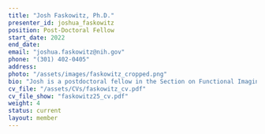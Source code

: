 ```yaml
---
title: "Josh Faskowitz, Ph.D."
presenter_id: joshua_faskowitz
position: Post-Doctoral Fellow
start_date: 2022
end_date: 
email: "joshua.faskowitz@nih.gov"
phone: "(301) 402-0405"
address: 
photo: "/assets/images/faskowitz_cropped.png"
bio: "Josh is a postdoctoral fellow in the Section on Functional Imaging Methods at the National Institute of Mental Health. His work focuses on understanding the brain as an interconnected, complex system. He received his Ph.D. in 2021 under the mentorship of Dr. Olaf Sporns, with funding support from the NSF GRFP program and the IU Graduate School. His doctoral work focused on examining brain architecture through the lens of network science and its applications, including community detection and edge-centric modeling. Josh graduated from the University of Southern California with a degree in neuroscience and cognitive science. When not thinking about brains, Josh prefers to spend his time consuming fine coffees & cheeses, prog rock, and televised sporting competitions of all kinds. " 
cv_file: "/assets/CVs/faskowitz_cv.pdf"
cv_file_show: "faskowitz25_cv.pdf"
weight: 4
status: current
layout: member
---
```

